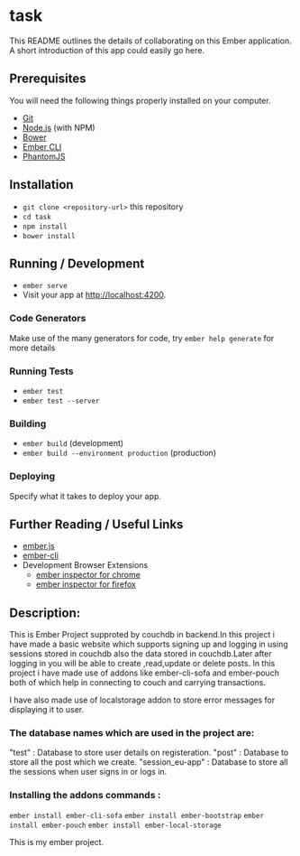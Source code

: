 # task

This README outlines the details of collaborating on this Ember application.
A short introduction of this app could easily go here.

## Prerequisites

You will need the following things properly installed on your computer.

* [Git](https://git-scm.com/)
* [Node.js](https://nodejs.org/) (with NPM)
* [Bower](https://bower.io/)
* [Ember CLI](https://ember-cli.com/)
* [PhantomJS](http://phantomjs.org/)

## Installation

* `git clone <repository-url>` this repository
* `cd task`
* `npm install`
* `bower install`

## Running / Development

* `ember serve`
* Visit your app at [http://localhost:4200](http://localhost:4200).

### Code Generators

Make use of the many generators for code, try `ember help generate` for more details

### Running Tests

* `ember test`
* `ember test --server`

### Building

* `ember build` (development)
* `ember build --environment production` (production)

### Deploying

Specify what it takes to deploy your app.

## Further Reading / Useful Links

* [ember.js](http://emberjs.com/)
* [ember-cli](https://ember-cli.com/)
* Development Browser Extensions
  * [ember inspector for chrome](https://chrome.google.com/webstore/detail/ember-inspector/bmdblncegkenkacieihfhpjfppoconhi)
  * [ember inspector for firefox](https://addons.mozilla.org/en-US/firefox/addon/ember-inspector/)


## Description:
  This is Ember Project supproted by couchdb in backend.In this project i have made a basic website which supports signing up and logging in using sessions stored in couchdb also the data stored in couchdb.Later after logging in you will be able to create ,read,update or delete posts.
  In this project i have made use of addons like ember-cli-sofa and ember-pouch both of which help in connecting to couch and carrying transactions.

  I have also made use of localstorage addon to store error messages for displaying it to user.

  ### The database names which are used in the project are:
  "test" : Database to store user details on registeration.
  "post" : Database to store all the post which we create.
  "session_eu-app" : Database to store all the sessions when user signs in or logs in.

  ### Installing the addons commands :
  `ember install ember-cli-sofa`
  `ember install ember-bootstrap`
  `ember install ember-pouch`
  `ember install ember-local-storage`

  This is my ember project.

